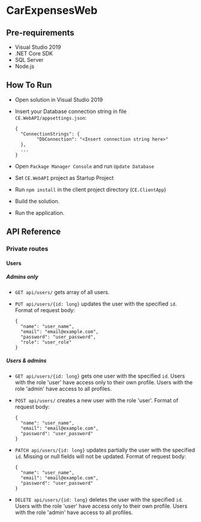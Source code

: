 # CarExpensesWeb

## Pre-requirements

* Visual Studio 2019
* .NET Core SDK
* SQL Server
* Node.js

## How To Run

* Open solution in Visual Studio 2019
* Insert your Database connection string in file `CE.WebAPI/appsettings.json`:

      {
        "ConnectionStrings": {
              "DbConnection": "<Insert connection string here>"
        },
        ...
      }

* Open `Package Manager Console` and run `Update Database`
* Set `CE.WebAPI` project as Startup Project 
* Run `npm install` in the client project directory (`CE.ClientApp`)
* Build the solution.
* Run the application.

## API Reference

### Private routes

#### Users

##### Admins only

* `GET api/users/` gets array of all users.
* `PUT api/users/{id: long}` updates the user with the specified `id`. 
  Format of request body:

      {
        "name": "user_name",
        "email": "email@example.com",
        "password": "user_password",
        "role": "user_role"
      }

##### Users & admins

* `GET api/users/{id: long}` gets one user with the specified `id`. Users with the role 
  'user' have access only to their own profile. Users with the role 'admin' have access 
  to all profiles.

* `POST api/users/` creates a new user with the role 'user'. Format of request body:

      {
        "name": "user_name",
        "email": "email@example.com",
        "password": "user_password"
      }

* `PATCH api/users/{id: long}` updates partially the user with the specified `id`. 
  Missing or null fields will not be updated. Format of request body:

      {
        "name": "user_name",
        "email": "email@example.com",
        "password": "user_password"
      }

* `DELETE api/users/{id: long}` deletes the user with the specified `id`. Users with the role
  'user' have access only to their own profile. Users with the role 'admin' have access
  to all profiles.